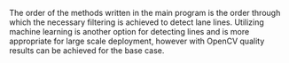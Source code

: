 The order of the methods written in the main program is the order through which the necessary filtering is achieved to detect lane lines. Utilizing machine learning is another option for detecting lines and is more appropriate for large scale deployment, however with OpenCV quality results can be achieved for the base case.
